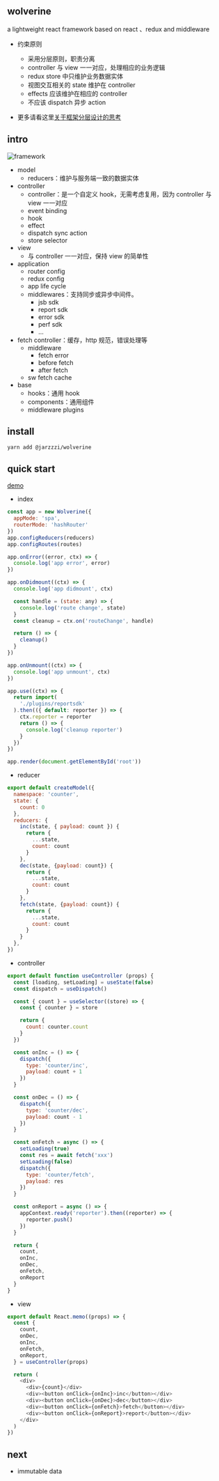 ## wolverine
a lightweight react framework based on react 、redux and middleware

- 约束原则
  - 采用分层原则，职责分离
  - controller 与 view 一一对应，处理相应的业务逻辑
  - redux store 中只维护业务数据实体
  - 视图交互相关的 state 维护在 controller
  - effects 应该维护在相应的 controller
  - 不应该 dispatch 异步 action

- 更多请看这里[关于框架分层设计的思考](https://github.com/Jarweb/thinking-in-deep/issues/21)

## intro

![framework](https://tva1.sinaimg.cn/large/007S8ZIlgy1gft7scoeu0j31at0u0ae4.jpg)

- model
	- reducers：维护与服务端一致的数据实体
- controller
	- controller：是一个自定义 hook，无需考虑复用，因为 controller 与 view 一一对应
	- event binding
	- hook
	- effect
	- dispatch sync action
	- store selector
- view
	- 与 controller 一一对应，保持 view 的简单性
- application
	- router config
	- redux config
	- app life cycle
	- middlewares：支持同步或异步中间件。
		- jsb sdk
		- report sdk
		- error sdk
		- perf sdk
		- ...
- fetch controller：缓存，http 规范，错误处理等
	- middleware
		- fetch error
		- before fetch
		- after fetch
	- sw fetch cache
- base
	- hooks：通用 hook
	- components：通用组件
	- middleware plugins



## install

```
yarn add @jarzzzi/wolverine
```

## quick start

[demo]('./example')

- index

```javascript
const app = new Wolverine({
  appMode: 'spa',
  routerMode: 'hashRouter'
})
app.configReducers(reducers)
app.configRoutes(routes)

app.onError((error, ctx) => {
  console.log('app error', error)
})

app.onDidmount((ctx) => {
  console.log('app didmount', ctx)

  const handle = (state: any) => {
    console.log('route change', state)
  }
  const cleanup = ctx.on('routeChange', handle)

  return () => {
    cleanup()
  }
})

app.onUnmount((ctx) => {
  console.log('app unmount', ctx)
})

app.use((ctx) => {
  return import(
    './plugins/reportsdk'
  ).then(({ default: reporter }) => {
    ctx.reporter = reporter
    return () => {
      console.log('cleanup reporter')
    }
  })
})

app.render(document.getElementById('root'))
```

- reducer

```javascript
export default createModel({
  namespace: 'counter',
  state: {
    count: 0
  },
  reducers: {
    inc(state, { payload: count }) {
      return {
        ...state,
        count: count
      }
    },
    dec(state, {payload: count}) {
      return {
        ...state,
        count: count
      }
    },
    fetch(state, {payload: count}) {
      return {
        ...state,
        count: count
      }
    }
  },
})
```

- controller

```javascript
export default function useController (props) {
  const [loading, setLoading] = useState(false)
  const dispatch = useDispatch()

  const { count } = useSelector((store) => {
    const { counter } = store

    return {
      count: counter.count
    }
  })

  const onInc = () => {
    dispatch({
      type: 'counter/inc',
      payload: count + 1
    })
  }

  const onDec = () => {
    dispatch({
      type: 'counter/dec',
      payload: count - 1
    })
  }

  const onFetch = async () => {
    setLoading(true)
    const res = await fetch('xxx')
    setLoading(false)
    dispatch({
      type: 'counter/fetch',
      payload: res
    })
  }

  const onReport = async () => {
    appContext.ready('reporter').then((reporter) => {
      reporter.push()
    })
  }

  return {
    count,
    onInc,
    onDec,
    onFetch,
    onReport
  }
}
```

- view

```javascript
export default React.memo((props) => {
  const {
    count,
    onDec,
    onInc,
    onFetch,
    onReport,
  } = useController(props)

  return (
    <div>
      <div>{count}</div>
      <div><button onClick={onInc}>inc</button></div>
      <div><button onClick={onDec}>dec</button></div>
      <div><button onClick={onFetch}>fetch</button></div>
      <div><button onClick={onReport}>report</button></div>
    </div>
  )
})
```

## next

- immutable data
